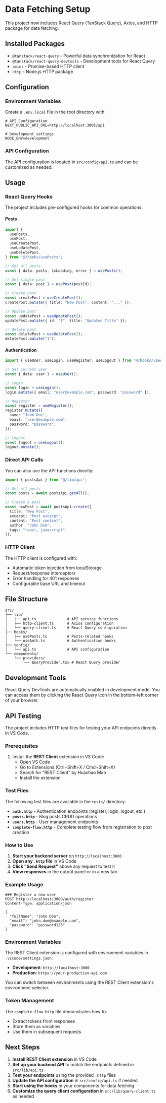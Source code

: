 # Data Fetching Setup

This project now includes React Query (TanStack Query), Axios, and HTTP package for data fetching.

## Installed Packages

- `@tanstack/react-query` - Powerful data synchronization for React
- `@tanstack/react-query-devtools` - Development tools for React Query
- `axios` - Promise-based HTTP client
- `http` - Node.js HTTP package

## Configuration

### Environment Variables

Create a `.env.local` file in the root directory with:

```env
# API Configuration
NEXT_PUBLIC_API_URL=http://localhost:3001/api

# Development settings
NODE_ENV=development
```

### API Configuration

The API configuration is located in `src/config/api.ts` and can be customized as needed.

## Usage

### React Query Hooks

The project includes pre-configured hooks for common operations:

#### Posts

```typescript
import {
  usePosts,
  usePost,
  useCreatePost,
  useUpdatePost,
  useDeletePost,
} from "@/hooks/usePosts";

// Get all posts
const { data: posts, isLoading, error } = usePosts();

// Get single post
const { data: post } = usePost(postId);

// Create post
const createPost = useCreatePost();
createPost.mutate({ title: "New Post", content: "..." });

// Update post
const updatePost = useUpdatePost();
updatePost.mutate({ id: "1", title: "Updated Title" });

// Delete post
const deletePost = useDeletePost();
deletePost.mutate("1");
```

#### Authentication

```typescript
import { useUser, useLogin, useRegister, useLogout } from "@/hooks/useAuth";

// Get current user
const { data: user } = useUser();

// Login
const login = useLogin();
login.mutate({ email: "user@example.com", password: "password" });

// Register
const register = useRegister();
register.mutate({
  name: "John Doe",
  email: "user@example.com",
  password: "password",
});

// Logout
const logout = useLogout();
logout.mutate();
```

### Direct API Calls

You can also use the API functions directly:

```typescript
import { postsApi } from "@/lib/api";

// Get all posts
const posts = await postsApi.getAll();

// Create a post
const newPost = await postsApi.create({
  title: "New Post",
  excerpt: "Post excerpt",
  content: "Post content",
  author: "John Doe",
  tags: "react, javascript",
});
```

### HTTP Client

The HTTP client is configured with:

- Automatic token injection from localStorage
- Request/response interceptors
- Error handling for 401 responses
- Configurable base URL and timeout

## File Structure

```
src/
├── lib/
│   ├── api.ts              # API service functions
│   ├── http-client.ts      # Axios configuration
│   └── query-client.ts     # React Query configuration
├── hooks/
│   ├── usePosts.ts         # Posts-related hooks
│   └── useAuth.ts          # Authentication hooks
├── config/
│   └── api.ts              # API configuration
└── components/
    └── providers/
        └── QueryProvider.tsx # React Query provider
```

## Development Tools

React Query DevTools are automatically enabled in development mode. You can access them by clicking the React Query icon in the bottom-left corner of your browser.

## API Testing

The project includes HTTP test files for testing your API endpoints directly in VS Code.

### Prerequisites

1. Install the **REST Client** extension in VS Code:
   - Open VS Code
   - Go to Extensions (Ctrl+Shift+X / Cmd+Shift+X)
   - Search for "REST Client" by Huachao Mao
   - Install the extension

### Test Files

The following test files are available in the `tests/` directory:

- **`auth.http`** - Authentication endpoints (register, login, logout, etc.)
- **`posts.http`** - Blog posts CRUD operations
- **`users.http`** - User management endpoints
- **`complete-flow.http`** - Complete testing flow from registration to post creation

### How to Use

1. **Start your backend server** on `http://localhost:3000`
2. **Open any `.http` file** in VS Code
3. **Click "Send Request"** above any request to test it
4. **View responses** in the output panel or in a new tab

### Example Usage

```http
### Register a new user
POST http://localhost:3000/auth/register
Content-Type: application/json

{
  "fullName": "John Doe",
  "email": "john.doe@example.com",
  "password": "password123"
}
```

### Environment Variables

The REST Client extension is configured with environment variables in `.vscode/settings.json`:

- **Development**: `http://localhost:3000`
- **Production**: `https://your-production-api.com`

You can switch between environments using the REST Client extension's environment selector.

### Token Management

The `complete-flow.http` file demonstrates how to:

- Extract tokens from responses
- Store them as variables
- Use them in subsequent requests

## Next Steps

1. **Install REST Client extension** in VS Code
2. **Set up your backend API** to match the endpoints defined in `src/lib/api.ts`
3. **Test your endpoints** using the provided `.http` files
4. **Update the API configuration** in `src/config/api.ts` if needed
5. **Start using the hooks** in your components for data fetching
6. **Customize the query client configuration** in `src/lib/query-client.ts` as needed
